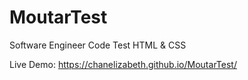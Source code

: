 # MoutarTest
Software Engineer Code Test
HTML & CSS

Live Demo: https://chanelizabeth.github.io/MoutarTest/
